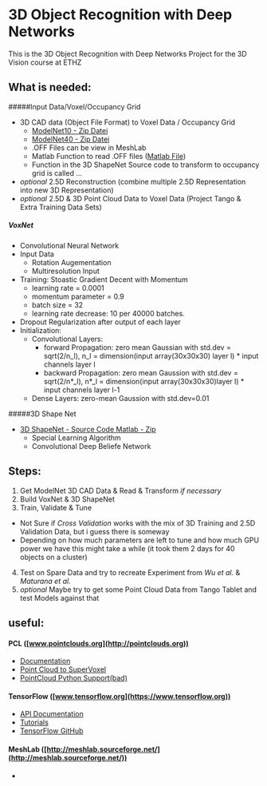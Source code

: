 # 3D Object Recognition with Deep Networks
This is the 3D Object Recognition with Deep Networks Project for the 3D Vision course at ETHZ
  
## What is needed:  
#####Input Data/Voxel/Occupancy Grid
* 3D CAD data (Object File Format) to Voxel Data / Occupancy Grid
  * [ModelNet10 - Zip Datei](http://vision.princeton.edu/projects/2014/3DShapeNets/ModelNet10.zip)
  * [ModelNet40 - Zip Datei](http://modelnet.cs.princeton.edu/ModelNet40.zip)
  * .OFF Files can be view in MeshLab
  * Matlab Function to read .OFF files ([Matlab File](http://vision.princeton.edu/pvt/RenderMe/RenderDepth/offLoader.m)) 
  * Function in the 3D ShapeNet Source code to transform to occupancy grid is called ...
* *optional* 2.5D Reconstruction (combine multiple 2.5D Representation into new 3D Representation)
* *optional* 2.5D & 3D Point Cloud Data to Voxel Data (Project Tango & Extra Training Data Sets)  

##### VoxNet  
* Convolutional Neural Network
* Input Data
  * Rotation Augementation
  * Multiresolution Input
* Training: Stoastic Gradient Decent with Momentum
  * learning rate = 0.0001
  * momentum parameter = 0.9
  * batch size = 32
  * learning rate decrease: 10 per 40000 batches.
* Dropout Regularization after output of each layer
* Initialization:
  * Convolutional Layers: 
    * forward Propagation: zero mean Gaussian with std.dev = sqrt(2/n_l), n_l = dimension(input array(30x30x30) layer l) * input channels layer l
    * backward Propagation: zero mean Gaussion with std.dev = sqrt(2/n*_l), n*_l = dimension(input array(30x30x30)layer l) * input channels layer l-1 
  * Dense Layers: zero-mean Gaussion with std.dev=0.01  

#####3D Shape Net
* [3D ShapeNet - Source Code Matlab - Zip](http://vision.princeton.edu/projects/2014/3DShapeNets/3DShapeNetsCode.zip)
  * Special Learning Algorithm
  * Convolutional Deep Beliefe Network

## Steps:
1. Get ModelNet 3D CAD Data & Read & Transform *if necessary*
2. Build VoxNet & 3D ShapeNet
3. Train, Validate & Tune
  * Not Sure if *Cross Validation* works with the mix of 3D Training and 2.5D Validation Data, but i guess there is someway
  * Depending on how much parameters are left to tune and how much GPU power we have this might take a while (it took them 2 days for 40 objects on a cluster)
4. Test on Spare Data and try to recreate Experiment from *Wu et al.* & *Maturana et al.*
5. *optional* Maybe try to get some Point Cloud Data from Tango Tablet and test Models against that


## useful:
#### PCL ([www.pointclouds.org](http://pointclouds.org))
* [Documentation](http://pointclouds.org/documentation/)
* [Point Cloud to SuperVoxel](http://pointclouds.org/documentation/tutorials/supervoxel_clustering.php)  
* [PointCloud Python Support(bad)](http://pointclouds.org/news/2013/02/07/python-bindings-for-the-point-cloud-library/)
  
#### TensorFlow ([www.tensorflow.org](https://www.tensorflow.org))
* [API Documentation](https://www.tensorflow.org/versions/r0.7/api_docs/index.html)  
* [Tutorials](https://www.tensorflow.org/versions/r0.7/tutorials/index.html)  
* [TensorFlow GitHub](https://github.com/tensorflow/tensorflow)  

#### MeshLab ([http://meshlab.sourceforge.net/](http://meshlab.sourceforge.net/))
* 
